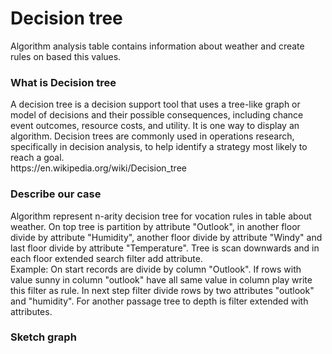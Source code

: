 <h1>Decision tree </h1>
Algorithm analysis table contains information about weather and create rules on based this values.

<h3> What is Decision tree </h3>
A decision tree is a decision support tool that uses a tree-like graph or model of decisions and their possible consequences, including chance event outcomes, resource costs, and utility. It is one way to display an algorithm.
Decision trees are commonly used in operations research, specifically in decision analysis, to help identify a strategy most likely to reach a goal.<br>
https://en.wikipedia.org/wiki/Decision_tree

<h3> Describe our case </h3>
Algorithm represent n-arity decision tree for vocation rules in table about weather.
On top tree is partition by attribute "Outlook", in another floor divide by attribute 
"Humidity", another floor divide by attribute "Windy" and last floor divide by attribute "Temperature". Tree is scan downwards and in each floor extended search filter add attribute.
<br>
 Example: On start records are divide by column "Outlook". If rows with value sunny in column "outlook"
 have all same value in column play write this filter as rule. In next step filter divide rows by two
 attributes "outlook" and "humidity". For another passage tree to depth is filter extended with attributes.
 
 <h3> Sketch graph </h3>
